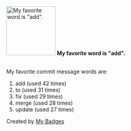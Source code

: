 <img src="https://github.com/my-badges/my-badges/blob/master/src/all-badges/favorite-word/favorite-word.png?raw=true" alt="My favorite word is &quot;add&quot;." title="My favorite word is &quot;add&quot;." width="128">
<strong>My favorite word is &quot;add&quot;.</strong>
<br><br>

My favorite commit message words are:

1. add (used 42 times)
2. to (used 31 times)
3. fix (used 29 times)
4. merge (used 28 times)
5. update (used 27 times)


Created by <a href="https://github.com/my-badges/my-badges">My Badges</a>